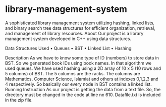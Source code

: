 # library-management-system
A sophisticated library management system utilizing hashing, linked lists, and binary search tree data structures for efficient organization, retrieval, and management of library resources.
About
Our project is a library management system developed in C++ using data structures.

Data Structures Used
• Queues • BST • Linked List • Hashing

Description
As we have to know some type of ID (numbers) to store data in BST. So we generated book IDs using book names. In that algorithm we used queues.
We have used hashing using a 2D array of 10 x 5 (10 rows and 5 columns) of BST. The 5 columns are the racks. The columns are Mathematics, Computer Science, Islamiat and others at indexes 0,1,2,3 and 4 respectively.
So basically our every node in BST contains a linked list.
Running Instruction
As our project is getting the data from a text file. So, the directory must be changed in the code at line no 610. Datafile.txt is included in the zip file.
